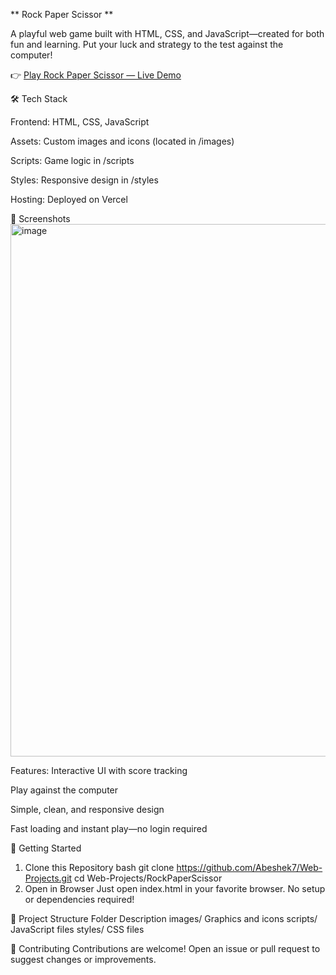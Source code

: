 ** Rock Paper Scissor **

A playful web game built with HTML, CSS, and JavaScript—created for both fun and learning. 
Put your luck and strategy to the test against the computer!

👉 [Play Rock Paper Scissor — Live Demo](https://rockpaperscissor-abesheks-projects.vercel.app/)

🛠 Tech Stack

Frontend: HTML, CSS, JavaScript

Assets: Custom images and icons (located in /images)

Scripts: Game logic in /scripts

Styles: Responsive design in /styles

Hosting: Deployed on Vercel

📸 Screenshots
<img width="1907" height="852" alt="image" src="https://github.com/user-attachments/assets/ccd37386-2377-4d73-9ec8-d0e55b092118" />


Features:
Interactive UI with score tracking

Play against the computer

Simple, clean, and responsive design

Fast loading and instant play—no login required

🏁 Getting Started
1. Clone this Repository
bash
git clone https://github.com/Abeshek7/Web-Projects.git
cd Web-Projects/RockPaperScissor
2. Open in Browser
Just open index.html in your favorite browser.
No setup or dependencies required!

📂 Project Structure
Folder	Description
images/	Graphics and icons
scripts/	JavaScript files
styles/	CSS files

🤝 Contributing
Contributions are welcome! Open an issue or pull request to suggest changes or improvements.
